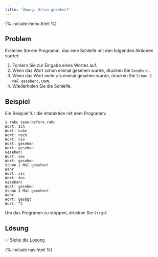 ```yaml
---
title: 'Übung: Schon gesehen?'
---
```


{% include menu.html %}

## Problem

Erstellen Sie ein Programm, das eine Schleife mit den folgenden Aktionen startet:

1. Fordern Sie zur Eingabe eines Wortes auf.
2. Wenn das Wort schon einmal gesehen wurde, drucken Sie `Gesehen!`.
3. Wenn das Wort mehr als einmal gesehen wurde, drucken Sie `Schon 2 Mal gesehen!`, usw.
3. Wiederholen Sie die Schleife.

## Beispiel

Ein Beispiel für die Interaktion mit dem Programm:

```console
$ raku seen-before.raku
Wort: Ich
Wort: habe
Wort: noch
Wort: nie
Wort: gesehen
Wort: gesehen
Gesehen!
Wort: das
Wort: gesehen
Schon 2 Mal gesehen!
Wahr
Wort: als
Wort: das
Gesehen!
Wort: gesehen
Schon 3 Mal gesehen!
Wahr
Wort: gesägt
Wort: ^C
```

Um das Programm zu stoppen, drücken Sie `Strg+C`.

## Lösung

✅ [Siehe die Lösung](solution)

{% include nav.html %}